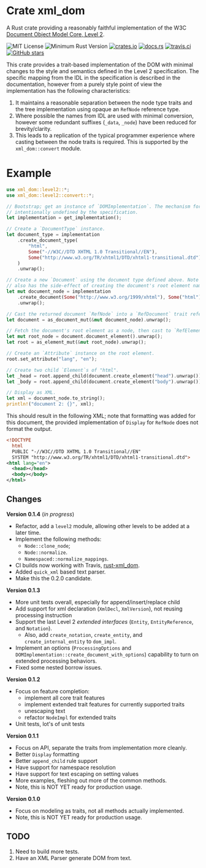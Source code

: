 # Crate xml_dom

A Rust crate providing a reasonably faithful implementation of the  W3C 
[Document Object Model Core, Level 2](https://www.w3.org/TR/DOM-Level-2-Core).

![MIT License](https://img.shields.io/badge/license-mit-118811.svg)
![Minimum Rust Version](https://img.shields.io/badge/Min%20Rust-1.40-green.svg)
[![crates.io](https://img.shields.io/crates/v/upnp-rs.svg)](https://crates.io/crates/xml_dom)
[![docs.rs](https://docs.rs/xml_dom/badge.svg)](https://docs.rs/xml_dom)
[![travis.ci](https://travis-ci.org/johnstonskj/rust-xml_dom.svg?branch=master)](https://travis-ci.org/johnstonskj/rust-xml_dom)
[![GitHub stars](https://img.shields.io/github/stars/johnstonskj/rust-xml_dom.svg)](https://github.com/johnstonskj/rust-xml_dom/stargazers)

This crate provides a trait-based implementation of the DOM with minimal changes to the style
and semantics defined in the Level 2 specification. The specific mapping from the IDL in the
specification is described in the documentation, however from a purely style point of
view the implementation has the following characteristics:

1. It maintains a reasonable separation between the node type traits and the tree implementation
   using opaque an `RefNode` reference type.
1. Where possible the names from IDL are used with minimal conversion, however some redundant
   suffixes (`_data`, `_node`) have been reduced for brevity/clarity.
1. This leads to a replication of the typical programmer experience where casting between the
   node traits is required. This is supported by the `xml_dom::convert` module.

# Example

```rust
use xml_dom::level2::*;
use xml_dom::level2::convert::*;

// Bootstrap; get an instance of `DOMImplementation`. The mechanism for this is
// intentionally undefined by the specification.
let implementation = get_implementation();

// Create a `DocumentType` instance.
let document_type = implementation
    .create_document_type(
        "html",
        Some("-//W3C//DTD XHTML 1.0 Transitional//EN"),
        Some("http://www.w3.org/TR/xhtml1/DTD/xhtml1-transitional.dtd"),
    )
    .unwrap();

// Create a new `Document` using the document type defined above. Note that this 
// also has the side-effect of creating the document's root element named "html".
let mut document_node = implementation
    .create_document(Some("http://www.w3.org/1999/xhtml"), Some("html"), Some(document_type))
    .unwrap();

// Cast the returned document `RefNode` into a `RefDocument` trait reference
let document = as_document_mut(&mut document_node).unwrap();

// Fetch the document's root element as a node, then cast to `RefElement`.
let mut root_node = document.document_element().unwrap();
let root = as_element_mut(&mut root_node).unwrap();

// Create an `Attribute` instance on the root element.
root.set_attribute("lang", "en");

// Create two child `Element`s of "html".
let _head = root.append_child(document.create_element("head").unwrap());
let _body = root.append_child(document.create_element("body").unwrap());

// Display as XML.
let xml = document_node.to_string();
println!("document 2: {}", xml);
```

This should result in the following XML; note that formatting was added for this document, the provided 
implementation of `Display` for `RefNode` does not format the output.
 
```xml
<!DOCTYPE 
  html 
  PUBLIC "-//W3C//DTD XHTML 1.0 Transitional//EN" 
  SYSTEM "http://www.w3.org/TR/xhtml1/DTD/xhtml1-transitional.dtd">
<html lang="en">
  <head></head>
  <body></body>
</html>
```

## Changes

**Version 0.1.4** (_in progress_)

* Refactor, add a `level2` module, allowing other levels to be added at a later time.
* Implement the following methods:
  * `Node::clone_node`;
  * `Node::normalize`.
  * `Namespaced::normalize_mappings`.
* CI builds now working with Travis, [rust-xml_dom](https://travis-ci.org/github/johnstonskj/rust-xml_dom).
* Added `quick_xml` based text parser.
* Make this the 0.2.0 candidate.

**Version 0.1.3**

* More unit tests overall, especially for append/insert/replace child
* Add support for xml declaration (`XmlDecl`, `XmlVersion`), not reusing processing instruction
* Support the last Level 2 _extended interfaces_ (`Entity`, `EntityReference`, and `Notation`).
  * Also, add `create_notation`, `create_entity`, and `create_internal_entity` to `dom_impl`.
* Implement an options (`ProcessingOptions` and `DOMImplementation::create_document_with_options`) capability to turn 
  on extended processing behaviors.
* Fixed some nested borrow issues.

**Version 0.1.2**

* Focus on feature completion:
  * implement all core trait features
  * implement extended trait features for currently supported traits
  * unescaping text
  * refactor `NodeImpl` for extended traits
* Unit tests, lot's of unit tests

**Version 0.1.1**

* Focus on API, separate the traits from implementation more cleanly.
* Better `Display` formatting
* Better `append_child` rule support
* Have support for namespace resolution
* Have support for text escaping on setting values
* More examples, fleshing out more of the common methods.
* Note, this is NOT YET ready for production usage.

**Version 0.1.0**

* Focus on modeling as traits, not all methods actually implemented.
* Note, this is NOT YET ready for production usage.

## TODO

1. Need to build more tests.
1. Have an XML Parser generate DOM from text.
